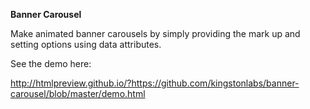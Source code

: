 __Banner Carousel__

Make animated banner carousels by simply providing the mark up and setting options using data attributes.

See the demo here:

http://htmlpreview.github.io/?https://github.com/kingstonlabs/banner-carousel/blob/master/demo.html
